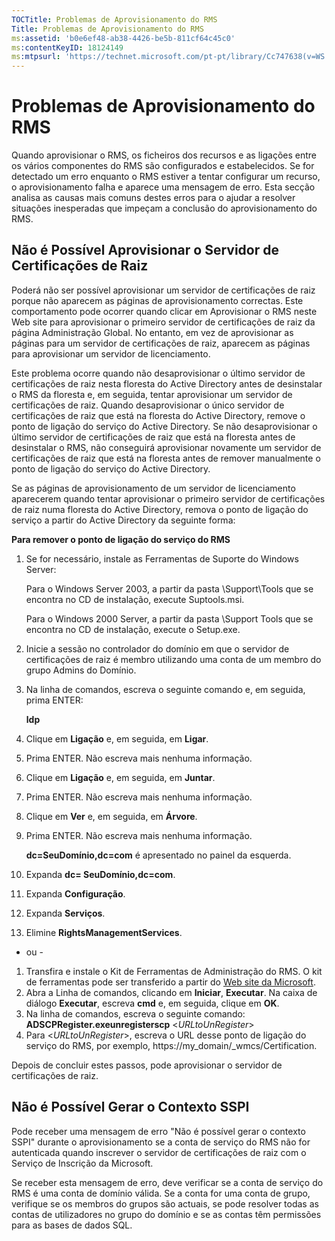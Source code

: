 ```yaml
---
TOCTitle: Problemas de Aprovisionamento do RMS
Title: Problemas de Aprovisionamento do RMS
ms:assetid: 'b0e6ef48-ab38-4426-be5b-811cf64c45c0'
ms:contentKeyID: 18124149
ms:mtpsurl: 'https://technet.microsoft.com/pt-pt/library/Cc747638(v=WS.10)'
---
```


Problemas de Aprovisionamento do RMS
====================================

Quando aprovisionar o RMS, os ficheiros dos recursos e as ligações entre os vários componentes do RMS são configurados e estabelecidos. Se for detectado um erro enquanto o RMS estiver a tentar configurar um recurso, o aprovisionamento falha e aparece uma mensagem de erro. Esta secção analisa as causas mais comuns destes erros para o ajudar a resolver situações inesperadas que impeçam a conclusão do aprovisionamento do RMS.

Não é Possível Aprovisionar o Servidor de Certificações de Raiz
---------------------------------------------------------------

Poderá não ser possível aprovisionar um servidor de certificações de raiz porque não aparecem as páginas de aprovisionamento correctas. Este comportamento pode ocorrer quando clicar em Aprovisionar o RMS neste Web site para aprovisionar o primeiro servidor de certificações de raiz da página Administração Global. No entanto, em vez de aprovisionar as páginas para um servidor de certificações de raiz, aparecem as páginas para aprovisionar um servidor de licenciamento.

Este problema ocorre quando não desaprovisionar o último servidor de certificações de raiz nesta floresta do Active Directory antes de desinstalar o RMS da floresta e, em seguida, tentar aprovisionar um servidor de certificações de raiz. Quando desaprovisionar o único servidor de certificações de raiz que está na floresta do Active Directory, remove o ponto de ligação do serviço do Active Directory. Se não desaprovisionar o último servidor de certificações de raiz que está na floresta antes de desinstalar o RMS, não conseguirá aprovisionar novamente um servidor de certificações de raiz que está na floresta antes de remover manualmente o ponto de ligação do serviço do Active Directory.

Se as páginas de aprovisionamento de um servidor de licenciamento aparecerem quando tentar aprovisionar o primeiro servidor de certificações de raiz numa floresta do Active Directory, remova o ponto de ligação do serviço a partir do Active Directory da seguinte forma:

**Para remover o ponto de ligação do serviço do RMS**
1.  Se for necessário, instale as Ferramentas de Suporte do Windows Server:

    Para o Windows Server 2003, a partir da pasta \\Support\\Tools que se encontra no CD de instalação, execute Suptools.msi.

    Para o Windows 2000 Server, a partir da pasta \\Support Tools que se encontra no CD de instalação, execute o Setup.exe.

2.  Inicie a sessão no controlador do domínio em que o servidor de certificações de raiz é membro utilizando uma conta de um membro do grupo Admins do Domínio.

3.  Na linha de comandos, escreva o seguinte comando e, em seguida, prima ENTER:

    **ldp**

4.  Clique em **Ligação** e, em seguida, em **Ligar**.

5.  Prima ENTER. Não escreva mais nenhuma informação.

6.  Clique em **Ligação** e, em seguida, em **Juntar**.

7.  Prima ENTER. Não escreva mais nenhuma informação.

8.  Clique em **Ver** e, em seguida, em **Árvore**.

9.  Prima ENTER. Não escreva mais nenhuma informação.

    **dc=SeuDomínio,dc=com** é apresentado no painel da esquerda.

10. Expanda **dc= SeuDomínio,dc=com**.

11. Expanda **Configuração**.

12. Expanda **Serviços**.

13. Elimine **RightsManagementServices**.

- ou -

1.  Transfira e instale o Kit de Ferramentas de Administração do RMS. O kit de ferramentas pode ser transferido a partir do [Web site da Microsoft](http://go.microsoft.com/fwlink/?linkid=33841).
2.  Abra a Linha de comandos, clicando em **Iniciar**, **Executar**. Na caixa de diálogo **Executar**, escreva **cmd** e, em seguida, clique em **OK**.
3.  Na linha de comandos, escreva o seguinte comando:
    **ADSCPRegister.exeunregisterscp** &lt;*URLtoUnRegister*&gt;
4.  Para &lt;*URLtoUnRegister*&gt;, escreva o URL desse ponto de ligação do serviço do RMS, por exemplo, https://my\_domain/\_wmcs/Certification.

Depois de concluir estes passos, pode aprovisionar o servidor de certificações de raiz.

Não é Possível Gerar o Contexto SSPI
------------------------------------

Pode receber uma mensagem de erro "Não é possível gerar o contexto SSPI" durante o aprovisionamento se a conta de serviço do RMS não for autenticada quando inscrever o servidor de certificações de raiz com o Serviço de Inscrição da Microsoft.

Se receber esta mensagem de erro, deve verificar se a conta de serviço do RMS é uma conta de domínio válida. Se a conta for uma conta de grupo, verifique se os membros do grupos são actuais, se pode resolver todas as contas de utilizadores no grupo do domínio e se as contas têm permissões para as bases de dados SQL.
